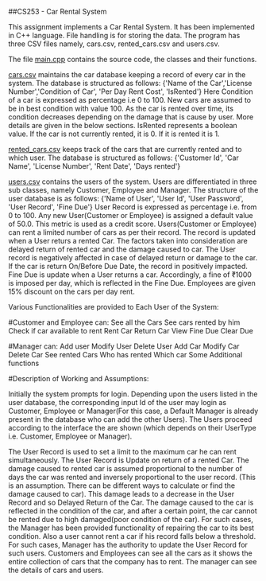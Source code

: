 ##CS253 - Car Rental System

This assignment implements a Car Rental System. It has been implemented in C++ language. File handling is for storing the data. The program has three CSV files namely, cars.csv, rented_cars.csv and users.csv.

The file [main.cpp](https://) contains the source code, the classes and their functions.

[cars.csv](https://) maintains the car database keeping a record of every car in the system. The database is structured as follows:
{'Name of the Car','License Number','Condition of Car', 'Per Day Rent Cost', 'IsRented'}
Here Condition of a car is expressed as percentage i.e 0 to 100. New cars are assumed to be in best condition with value 100. As the car is rented over time, its condition decreases depending on the damage that is cause by user. More details are given in the below sections.
IsRented represents a boolean value. If the car is not currently rented, it is 0. If it is rented it is 1.

[rented_cars.csv](https://) keeps track of the cars that are currently rented and to which user. The database is structured as follows:
{'Customer Id', 'Car Name', 'License Number', 'Rent Date', 'Days rented'}


[users.csv](https://) contains the users of the system. Users are differentiated in three sub classes, namely Customer, Employee and Manager. The structure of the user database is as follows:
{'Name of User', 'User Id', 'User Password', 'User Record', 'Fine Due'}
User Record is expressed as percentage i.e. from 0 to 100. Any new User(Customer or Employee) is assigned a default value of 50.0. This metric is used as a credit score. Users(Customer or Employee) can rent a limited number of cars as per their record. The record is updated when a User returs a rented Car. The factors taken into consideration are delayed return of rented car and the damage caused to car. The User record is negatively affected in case of delayed return or damage to the car. If the car is return On/Before Due Date, the record in positively impacted.
Fine Due is update when a User returns a car. Accordingly, a fine of ₹1000 is imposed per day, which is reflected in the Fine Due.
Employees are given 15% discount on the cars per day rent.

Various Functionalities are provided to Each User of the System:

#Customer and Employee can:
See all the Cars
See cars rented by him
Check if car available to rent
Rent Car
Return Car
View Fine Due
Clear Due

#Manager can:
Add user
Modify User
Delete User
Add Car
Modify Car
Delete Car
See rented Cars
Who has rented Which car
Some Additional functions

#Description of Working and Assumptions:

Initially the system prompts for login. Depending upon the users listed in the user database, the corresponding input Id of the user may login as Customer, Employee or Manager(For this case, a Default Manager is already present in the database who can add the other Users). The Users proceed according to the interface the are shown (which depends on their UserType i.e. Customer, Employee or Manager).

The User Record is used to set a limit to the maximum car he can rent simultaneously. The User Record is Update on return of a rented Car. The damage caused to rented car is assumed proportional to the number of days the car was rented and inversely proportional to the user record. (This is an assumption. There can be different ways to calculate or find the damage caused to car). This damage leads to a decrease in the User Record and so Delayed Return of the Car.
The damage caused to the car is reflected in the condition of the car, and after a certain point, the car cannot be rented due to high damaged(poor condition of the car). For such  cases, the Manager has been provided functionality of repairing the car to its best condition. Also a user cannot rent a car if his record falls below a threshold. For such cases, Manager has the authority to update the User Record for such users.
Customers and Employees can see all the cars as it shows the entire collection of cars that the company has to rent. The manager can see the details of cars and users.  

